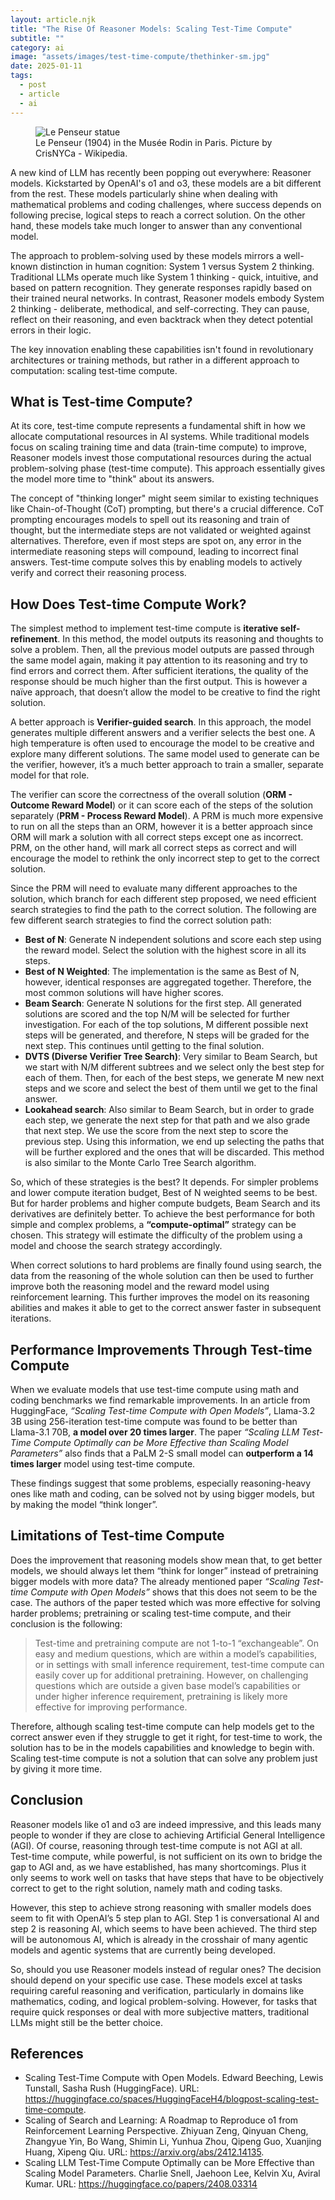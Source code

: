 ```yaml
---
layout: article.njk
title: "The Rise Of Reasoner Models: Scaling Test-Time Compute"
subtitle: ""
category: ai
image: "assets/images/test-time-compute/thethinker-sm.jpg"
date: 2025-01-11
tags:
  - post
  - article
  - ai
---
```


<figure>
<img style="aspect-ratio: 897/467" alt="Le Penseur statue" src="{{ image }}" />
<figcaption>Le Penseur (1904) in the Musée Rodin in Paris. Picture by CrisNYCa - Wikipedia.</figcaption>
</figure>

A new kind of LLM has recently been popping out everywhere: Reasoner models. Kickstarted by OpenAI's o1 and o3, these models are a bit different from the rest. These models particularly shine when dealing with mathematical problems and coding challenges, where success depends on following precise, logical steps to reach a correct solution. On the other hand, these models take much longer to answer than any conventional model.

The approach to problem-solving used by these models mirrors a well-known distinction in human cognition: System 1 versus System 2 thinking. Traditional LLMs operate much like System 1 thinking - quick, intuitive, and based on pattern recognition. They generate responses rapidly based on their trained neural networks. In contrast, Reasoner models embody System 2 thinking - deliberate, methodical, and self-correcting. They can pause, reflect on their reasoning, and even backtrack when they detect potential errors in their logic.

The key innovation enabling these capabilities isn't found in revolutionary architectures or training methods, but rather in a different approach to computation: scaling test-time compute.

## What is Test-time Compute?

At its core, test-time compute represents a fundamental shift in how we allocate computational resources in AI systems. While traditional models focus on scaling training time and data (train-time compute) to improve, Reasoner models invest those computational resources during the actual problem-solving phase (test-time compute). This approach essentially gives the model more time to "think" about its answers.

The concept of "thinking longer" might seem similar to existing techniques like Chain-of-Thought (CoT) prompting, but there's a crucial difference. CoT prompting encourages models to spell out its reasoning and train of thought, but the intermediate steps are not validated or weighted against alternatives. Therefore, even if most steps are spot on, any error in the intermediate reasoning steps will compound, leading to incorrect final answers. Test-time compute solves this by enabling models to actively verify and correct their reasoning process.

## How Does Test-time Compute Work?

The simplest method to implement test-time compute is **iterative self-refinement**. In this method, the model outputs its reasoning and thoughts to solve a problem. Then, all the previous model outputs are passed through the same model again, making it pay attention to its reasoning and try to find errors and correct them. After sufficient iterations, the quality of the response should be much higher than the first output. This is however a naïve approach, that doesn’t allow the model to be creative to find the right solution.

A better approach is **Verifier-guided search**. In this approach, the model generates multiple different answers and a verifier selects the best one. A high temperature is often used to encourage the model to be creative and explore many different solutions. The same model used to generate can be the verifier, however, it’s a much better approach to train a smaller, separate model for that role.

The verifier can score the correctness of the overall solution (**ORM - Outcome Reward Model**) or it can score each of the steps of the solution separately (**PRM - Process Reward Model**). A PRM is much more expensive to run on all the steps than an ORM, however it is a better approach since ORM will mark a solution with all correct steps except one as incorrect. PRM, on the other hand, will mark all correct steps as correct and will encourage the model to rethink the only incorrect step to get to the correct solution.

Since the PRM will need to evaluate many different approaches to the solution, which branch for each different step proposed, we need efficient search strategies to find the path to the correct solution. The following are few different search strategies to find the correct solution path:
- **Best of N**: Generate N independent solutions and score each step using the reward model. Select the solution with the highest score in all its steps.
- **Best of N Weighted**: The implementation is the same as Best of N, however, identical responses are aggregated together. Therefore, the most common solutions will have higher scores.
- **Beam Search**: Generate N solutions for the first step. All generated solutions are scored and the top N/M will be selected for further investigation. For each of the top solutions, M different possible next steps will be generated, and therefore, N steps will be graded for the next step. This continues until getting to the final solution.
- **DVTS (Diverse Verifier Tree Search)**: Very similar to Beam Search, but we start with N/M different subtrees and we select only the best step for each of them. Then, for each of the best steps, we generate M new next steps and we score and select the best of them until we get to the final answer.
- **Lookahead search**: Also similar to Beam Search, but in order to grade each step, we generate the next step for that path and we also grade that next step. We use the score from the next step to score the previous step. Using this information, we end up selecting the paths that will be further explored and the ones that will be discarded. This method is also similar to the Monte Carlo Tree Search algorithm.

So, which of these strategies is the best? It depends. For simpler problems and lower compute iteration budget, Best of N weighted seems to be best. But for harder problems and higher compute budgets, Beam Search and its derivatives are definitely better. To achieve the best performance for both simple and complex problems, a **“compute-optimal”** strategy can be chosen. This strategy will estimate the difficulty of the problem using a model and choose the search strategy accordingly.

When correct solutions to hard problems are finally found using search, the data from the reasoning of the whole solution can then be used to further improve both the reasoning model and the reward model using reinforcement learning. This further improves the model on its reasoning abilities and makes it able to get to the correct answer faster in subsequent iterations.

## Performance Improvements Through Test-time Compute

When we evaluate models that use test-time compute using math and coding benchmarks we find remarkable improvements. In an article from HuggingFace, *“Scaling Test-time Compute with Open Models”*, Llama-3.2 3B using 256-iteration test-time compute was found to be better than Llama-3.1 70B, **a model over 20 times larger**. The paper *“Scaling LLM Test-Time Compute Optimally can be More Effective than Scaling Model Parameters”* also finds that a PaLM 2-S small model can **outperform a 14 times larger** model using test-time compute.

These findings suggest that some problems, especially reasoning-heavy ones like math and coding, can be solved not by using bigger models, but by making the model “think longer”.

## Limitations of Test-time Compute

Does the improvement that reasoning models show mean that, to get better models, we should always let them “think for longer” instead of pretraining bigger models with more data? The already mentioned paper *“Scaling Test-time Compute with Open Models”* shows that this does not seem to be the case. The authors of the paper tested which was more effective for solving harder problems; pretraining or scaling test-time compute, and their conclusion is the following:

> ​​Test-time and pretraining compute are not 1-to-1 “exchangeable”. On easy and medium questions, which are within a model’s capabilities, or in settings with small inference requirement, test-time compute can easily cover up for additional pretraining. However, on challenging questions which are outside a given base model’s capabilities or under higher inference requirement, pretraining is likely more effective for improving performance.

Therefore, although scaling test-time compute can help models get to the correct answer even if they struggle to get it right, for test-time to work, the solution has to be in the models capabilities and knowledge to begin with. Scaling test-time compute is not a solution that can solve any problem just by giving it more time.

## Conclusion

Reasoner models like o1 and o3 are indeed impressive, and this leads many people to wonder if they are close to achieving Artificial General Intelligence (AGI). Of course, reasoning through test-time compute is not AGI at all. Test-time compute, while powerful, is not sufficient on its own to bridge the gap to AGI and, as we have established, has many shortcomings. Plus it only seems to work well on tasks that have steps that have to be objectively correct to get to the right solution, namely math and coding tasks.

However, this step to achieve strong reasoning with smaller models does seem to fit with OpenAI’s 5 step plan to AGI. Step 1 is conversational AI and step 2 is reasoning AI, which seems to have been achieved. The third step will be autonomous AI, which is already in the crosshair of many agentic models and agentic systems that are currently being developed.

So, should you use Reasoner models instead of regular ones? The decision should depend on your specific use case. These models excel at tasks requiring careful reasoning and verification, particularly in domains like mathematics, coding, and logical problem-solving. However, for tasks that require quick responses or deal with more subjective matters, traditional LLMs might still be the better choice.

## References
- Scaling Test-Time Compute with Open Models. Edward Beeching, Lewis Tunstall, Sasha Rush (HuggingFace). URL: https://huggingface.co/spaces/HuggingFaceH4/blogpost-scaling-test-time-compute.
- Scaling of Search and Learning: A Roadmap to Reproduce o1 from Reinforcement Learning Perspective. Zhiyuan Zeng, Qinyuan Cheng, Zhangyue Yin, Bo Wang, Shimin Li, Yunhua Zhou, Qipeng Guo, Xuanjing Huang, Xipeng Qiu. URL: https://arxiv.org/abs/2412.14135.
- Scaling LLM Test-Time Compute Optimally can be More Effective than Scaling Model Parameters. Charlie Snell, Jaehoon Lee, Kelvin Xu, Aviral Kumar. URL: https://huggingface.co/papers/2408.03314
